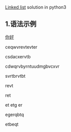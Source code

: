 
[Linked list](#jump) solution in python3

<h2 id="jump">1.语法示例</h2>


[你好](#jump)



ceqwvrevtevter

csdacxervtb

cdwqrvbyrntuudmgbvcxvr

svrtbrvtbt

revt

ret

et
etg
er

egerqbtq

etbeqt





